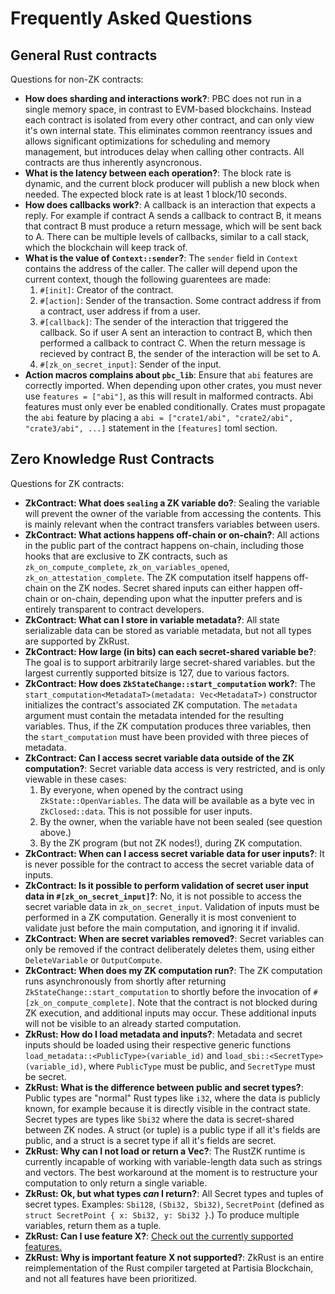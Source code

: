 
# Frequently Asked Questions

## General Rust contracts

Questions for non-ZK contracts:

- **How does sharding and interactions work?**: PBC does not run in a single memory space, in contrast to EVM-based blockchains. Instead each contract is isolated from every other contract, and can only view it's own internal state. This eliminates common reentrancy issues and allows significant optimizations for scheduling and memory management, but introduces delay when calling other contracts. All contracts are thus inherently asyncronous.
- **What is the latency between each operation?**: The block rate is dynamic, and the current block producer will publish a new block when needed. The expected block rate is at least 1 block/10 seconds.
- **How does callbacks work?**: A callback is an interaction that expects a reply. For example if contract A sends a callback to contract B, it means that contract B must produce a return message, which will be sent back to A. There can be multiple levels of callbacks, similar to a call stack, which the blockchain will keep track of.
- **What is the value of `Context::sender`?**: The `sender` field in `Context` contains the address of the caller. The caller will depend upon the current context, though the following guarentees are made:
    1. `#[init]`: Creator of the contract.
    2. `#[action]`: Sender of the transaction. Some contract address if from
       a contract, user address if from a user.
    3. `#[callback]`: The sender of the interaction that triggered the callback. So if user A sent an interaction to contract B, which then performed a callback to contract C. When the return message is recieved by contract B, the sender of the interaction will be set to A.
    4. `#[zk_on_secret_input]`: Sender of the input.
- **Action macros complains about `pbc_lib`**: Ensure that `abi` features are correctly imported. When depending upon other crates, you must never use `features = ["abi"]`, as this will result in malformed contracts.  Abi features must only ever be enabled conditionally.  Crates must propagate the `abi` feature by placing a `abi = ["crate1/abi", "crate2/abi", "crate3/abi", ...]` statement in the `[features]` toml section.

## Zero Knowledge Rust Contracts

Questions for ZK contracts:

- **ZkContract: What does `sealing` a ZK variable do?**: Sealing the variable will prevent the owner of the variable from accessing the contents. This is mainly relevant when the contract transfers variables between users.
- **ZkContract: What actions happens off-chain or on-chain?**: All actions in the public part of the contract happens on-chain, including those hooks that are exclusive to ZK contracts, such as `zk_on_compute_complete`, `zk_on_variables_opened`, `zk_on_attestation_complete`. The ZK computation itself happens off-chain on the ZK nodes. Secret shared inputs can either happen off-chain or on-chain, depending upon what the inputter prefers and is entirely transparent to contract developers.
- **ZkContract: What can I store in variable metadata?**: All state serializable data can be stored as variable metadata, but not all types are supported by ZkRust.
- **ZkContract: How large (in bits) can each secret-shared variable be?**: The goal is to support arbitrarily large secret-shared variables. but the largest currently supported bitsize is 127, due to various factors.
- **ZkContract: How does `ZkStateChange::start_computation` work?**: The `start_computation<MetadataT>(metadata: Vec<MetadataT>)` constructor initializes the contract's associated ZK computation. The `metadata` argument must contain the metadata intended for the resulting variables. Thus, if the ZK computation produces three variables, then the `start_computation` must have been provided with three pieces of metadata.
- **ZkContract: Can I access secret variable data outside of the ZK computation?**: Secret variable data access is very restricted, and is only viewable in these cases:
    1. By everyone, when opened by the contract using `ZkState::OpenVariables`. The data will be available as a byte vec in `ZkClosed::data`. This is not possible for user inputs.
    2. By the owner, when the variable have not been sealed (see question above.)
    3. By the ZK program (but not ZK nodes!), during ZK computation.
- **ZkContract: When can I access secret variable data for user inputs?**: It is never possible for the contract to access the secret variable data of inputs.
- **ZkContract: Is it possible to perform validation of secret user input data in `#[zk_on_secret_input]`?**: No, it is not possible to access the secret variable data in `zk_on_secret_input`. Validation of inputs must be performed in a ZK computation. Generally it is most convenient to validate just before the main computation, and ignoring it if invalid.
- **ZkContract: When are secret variables removed?**: Secret variables can only be removed if the contract deliberately deletes them, using either `DeleteVariable` or `OutputCompute`.
- **ZkContract: When does my ZK computation run?**: The ZK computation runs asynchronously from shortly after returning `ZkStateChange::start_computation` to shortly before the invocation of `#[zk_on_compute_complete]`. Note that the contract is not blocked during ZK execution, and additional inputs may occur. These additional inputs will not be visible to an already started computation.
- **ZkRust: How do I load metadata and inputs?**: Metadata and secret inputs should be loaded using their respective generic functions `load_metadata::<PublicType>(variable_id)` and `load_sbi::<SecretType>(variable_id)`, where `PublicType` must be public, and `SecretType` must be secret.
- **ZkRust: What is the difference between public and secret types?**: Public types are "normal" Rust types like `i32`, where the data is publicly known, for example because it is directly visible in the contract state. Secret types are types like `Sbi32` where the data is secret-shared between ZK nodes. A struct (or tuple) is a public type if all it's fields are public, and a struct is a secret type if all it's fields are secret.
- **ZkRust: Why can I not load or return a Vec?**: The RustZK runtime is currently incapable of working with variable-length data such as strings and vectors. The best workaround at the moment is to restructure your computation to only return a single variable.
- **ZkRust: Ok, but what types _can_ I return?**: All Secret types and tuples of secret types. Examples: `Sbi128`, `(Sbi32, Sbi32)`, `SecretPoint` (defined as `struct SecretPoint { x: Sbi32, y: Sbi32 }`.) To produce multiple variables, return them as a tuple.
- **ZkRust: Can I use feature X?**: [Check out the currently supported features.](zk-language-features.md)
- **ZkRust: Why is important feature X not supported?**: ZkRust is an entire reimplementation of the Rust compiler targeted at Partisia Blockchain, and not all features have been prioritized.

